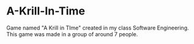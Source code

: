 # A-Krill-In-Time
Game named "A Krill in TIme" created in my class Software Engineering. This game was made in a group of around 7 people. 
